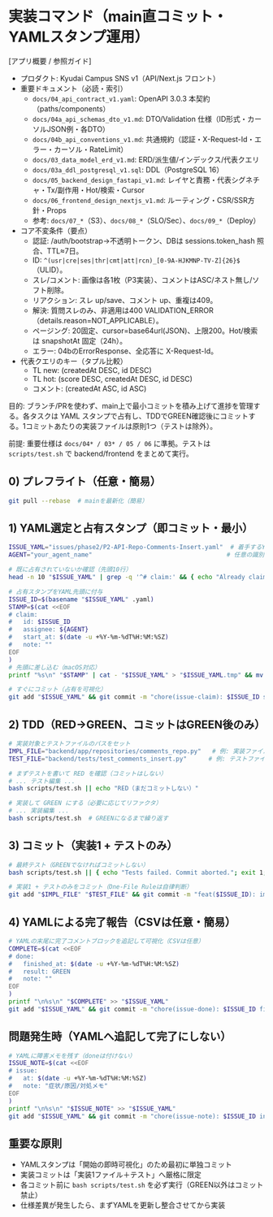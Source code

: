 # 実装コマンド（main直コミット・YAMLスタンプ運用）

[アプリ概要 / 参照ガイド]
- プロダクト: Kyudai Campus SNS v1（API/Next.js フロント）
- 重要ドキュメント（必読・索引）
  - `docs/04_api_contract_v1.yaml`: OpenAPI 3.0.3 本契約（paths/components）
  - `docs/04a_api_schemas_dto_v1.md`: DTO/Validation 仕様（ID形式・カーソルJSON例・各DTO）
  - `docs/04b_api_conventions_v1.md`: 共通規約（認証・X-Request-Id・エラー・カーソル・RateLimit）
  - `docs/03_data_model_erd_v1.md`: ERD/派生値/インデックス/代表クエリ
  - `docs/03a_ddl_postgresql_v1.sql`: DDL（PostgreSQL 16）
  - `docs/05_backend_design_fastapi_v1.md`: レイヤと責務・代表シグネチャ・Tx/副作用・Hot/検索・Cursor
  - `docs/06_frontend_design_nextjs_v1.md`: ルーティング・CSR/SSR方針・Props
  - 参考: `docs/07_*`（S3）、`docs/08_*`（SLO/Sec）、`docs/09_*`（Deploy）
- コア不変条件（要点）
  - 認証: /auth/bootstrap→不透明トークン、DBは sessions.token_hash 照合、TTL≈7日。
  - ID: `^(usr|cre|ses|thr|cmt|att|rcn)_[0-9A-HJKMNP-TV-Z]{26}$`（ULID）。
  - スレ/コメント: 画像は各1枚（P3実装）、コメントはASC/ネスト無し/ソフト削除。
  - リアクション: スレ up/save、コメント up、重複は409。
  - 解決: 質問スレのみ、非適用は400 VALIDATION_ERROR（details.reason=NOT_APPLICABLE）。
  - ページング: 20固定、cursor=base64url(JSON)、上限200。Hot/検索は snapshotAt 固定（24h）。
  - エラー: 04bのErrorResponse、全応答に X-Request-Id。
- 代表クエリのキー（タプル比較）
  - TL new: (createdAt DESC, id DESC)
  - TL hot: (score DESC, createdAt DESC, id DESC)
  - コメント: (createdAt ASC, id ASC)

目的: ブランチ/PRを使わず、main上で最小コミットを積み上げて進捗を管理する。各タスクは YAML スタンプで占有し、TDDでGREEN確認後にコミットする。1コミットあたりの実装ファイルは原則1つ（テストは除外）。

前提: 重要仕様は `docs/04* / 03* / 05 / 06` に準拠。テストは `scripts/test.sh` で backend/frontend をまとめて実行。

## 0) プレフライト（任意・簡易）
```bash
git pull --rebase  # mainを最新化（簡易）
```

## 1) YAML選定と占有スタンプ（即コミット・最小）
```bash
ISSUE_YAML="issues/phase2/P2-API-Repo-Comments-Insert.yaml"  # 着手するYAML
AGENT="your_agent_name"                                     # 任意の識別子

# 既に占有されていないか確認（先頭10行）
head -n 10 "$ISSUE_YAML" | grep -q '^# claim:' && { echo "Already claimed: $ISSUE_YAML"; exit 1; }

# 占有スタンプをYAML先頭に付与
ISSUE_ID=$(basename "$ISSUE_YAML" .yaml)
STAMP=$(cat <<EOF
# claim:
#   id: $ISSUE_ID
#   assignee: ${AGENT}
#   start_at: $(date -u +%Y-%m-%dT%H:%M:%SZ)
#   note: ""
EOF
)
# 先頭に差し込む（macOS対応）
printf "%s\n" "$STAMP" | cat - "$ISSUE_YAML" > "$ISSUE_YAML.tmp" && mv "$ISSUE_YAML.tmp" "$ISSUE_YAML"

# すぐにコミット（占有を可視化）
git add "$ISSUE_YAML" && git commit -m "chore(issue-claim): $ISSUE_ID start (assignee=$AGENT)" && git push
```

## 2) TDD（RED→GREEN、コミットはGREEN後のみ）
```bash
# 実装対象とテストファイルのパスをセット
IMPL_FILE="backend/app/repositories/comments_repo.py"   # 例: 実装ファイル
TEST_FILE="backend/tests/test_comments_insert.py"      # 例: テストファイル

# まずテストを書いて RED を確認（コミットはしない）
# ... テスト編集 ...
bash scripts/test.sh || echo "RED（まだコミットしない）"

# 実装して GREEN にする（必要に応じてリファクタ）
# ... 実装編集 ...
bash scripts/test.sh  # GREENになるまで繰り返す
```

## 3) コミット（実装1 + テストのみ）
```bash
# 最終テスト（GREENでなければコミットしない）
bash scripts/test.sh || { echo "Tests failed. Commit aborted."; exit 1; }

# 実装1 + テストのみをコミット（One-File Ruleは自律判断）
git add "$IMPL_FILE" "$TEST_FILE" && git commit -m "feat($ISSUE_ID): implement & test" && git push
```

## 4) YAMLによる完了報告（CSVは任意・簡易）
```bash
# YAMLの末尾に完了コメントブロックを追記して可視化（CSVは任意）
COMPLETE=$(cat <<EOF
# done:
#   finished_at: $(date -u +%Y-%m-%dT%H:%M:%SZ)
#   result: GREEN
#   note: ""
EOF
)
printf "\n%s\n" "$COMPLETE" >> "$ISSUE_YAML"
git add "$ISSUE_YAML" && git commit -m "chore(issue-done): $ISSUE_ID finished" && git push
```

## 問題発生時（YAMLへ追記して完了にしない）
```bash
# YAMLに障害メモを残す（doneは付けない）
ISSUE_NOTE=$(cat <<EOF
# issue:
#   at: $(date -u +%Y-%m-%dT%H:%M:%SZ)
#   note: "症状/原因/対処メモ"
EOF
)
printf "\n%s\n" "$ISSUE_NOTE" >> "$ISSUE_YAML"
git add "$ISSUE_YAML" && git commit -m "chore(issue-note): $ISSUE_ID incident noted" && git push
```

## 重要な原則
- YAMLスタンプは「開始の即時可視化」のため最初に単独コミット
- 実装コミットは「実装1ファイル＋テスト」へ厳格に限定
- 各コミット前に `bash scripts/test.sh` を必ず実行（GREEN以外はコミット禁止）
- 仕様差異が発生したら、まずYAMLを更新し整合させてから実装
